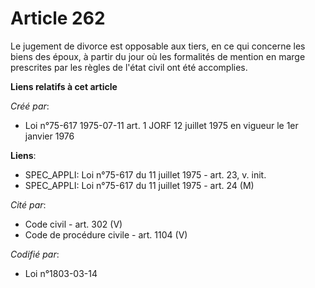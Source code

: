 # Article 262

Le jugement de divorce est opposable aux tiers, en ce qui concerne les biens des époux, à partir du jour où les formalités de
mention en marge prescrites par les règles de l'état civil ont été accomplies.

**Liens relatifs à cet article**

_Créé par_:

  - Loi n°75-617 1975-07-11 art. 1 JORF 12 juillet 1975 en vigueur le 1er janvier 1976

**Liens**:

  - SPEC_APPLI: Loi n°75-617 du 11 juillet 1975 - art. 23, v. init.
  - SPEC_APPLI: Loi n°75-617 du 11 juillet 1975 - art. 24 (M)

_Cité par_:

  - Code civil - art. 302 (V)
  - Code de procédure civile - art. 1104 (V)

_Codifié par_:

  - Loi n°1803-03-14
